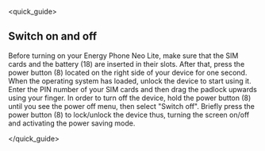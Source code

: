 <quick_guide>
## Switch on and off
Before turning on your Energy Phone Neo Lite, make sure that the SIM cards and the battery (18) are inserted in their slots. After that, press the power button (8) located on the right side of your device for one second. When the operating system has loaded, unlock the device to start using it. Enter the PIN number of your SIM cards and then drag the padlock upwards using your finger.
In order to turn off the device, hold the power button (8) until you see the power off menu, then select "Switch off".
Briefly press the power button (8) to lock/unlock the device thus, turning the screen on/off and activating the power saving mode.



</quick_guide>

